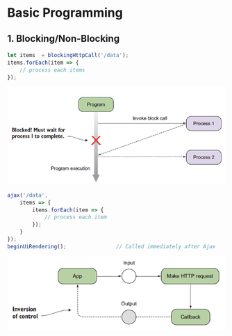 # Basic Programming

## 1. Blocking/Non-Blocking

```js
let items  = blockingHttpCall('/data');
items.forEach(item => {
    // process each items
});
```

![](/doc/rxjs/image/RX1-1-001.png)

```js
ajax('/data',
    items => {
        items.forEach(item => {
            // process each item
        });
    }
});
beginUiRendering();                // Called immediately after Ajax
```

![](/doc/rxjs/image/RX1-1-002.png)

